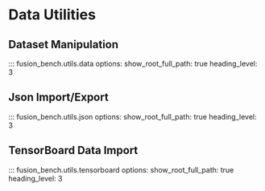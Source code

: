# Data Utilities

## Dataset Manipulation

::: fusion_bench.utils.data
    options:
        show_root_full_path: true
        heading_level: 3

## Json Import/Export

::: fusion_bench.utils.json
    options:
        show_root_full_path: true
        heading_level: 3

## TensorBoard Data Import

::: fusion_bench.utils.tensorboard
    options:
        show_root_full_path: true
        heading_level: 3

